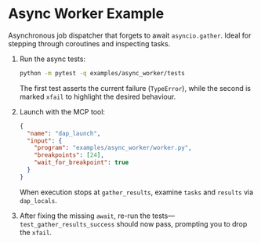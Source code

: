 # Async Worker Example

Asynchronous job dispatcher that forgets to await `asyncio.gather`. Ideal for stepping through coroutines and inspecting tasks.

1. Run the async tests:
   ```bash
   python -m pytest -q examples/async_worker/tests
   ```
   The first test asserts the current failure (`TypeError`), while the second is marked `xfail` to highlight the desired behaviour.

2. Launch with the MCP tool:
   ```json
   {
     "name": "dap_launch",
     "input": {
       "program": "examples/async_worker/worker.py",
       "breakpoints": [24],
       "wait_for_breakpoint": true
     }
   }
   ```
   When execution stops at `gather_results`, examine `tasks` and `results` via `dap_locals`.

3. After fixing the missing `await`, re-run the tests—`test_gather_results_success` should now pass, prompting you to drop the `xfail`.
